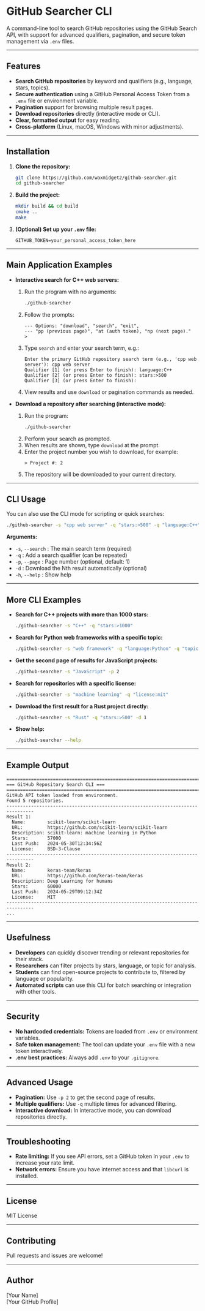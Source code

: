 # GitHub Searcher CLI

A command-line tool to search GitHub repositories using the GitHub Search API, with support for advanced qualifiers, pagination, and secure token management via `.env` files.

---

## Features

- **Search GitHub repositories** by keyword and qualifiers (e.g., language, stars, topics).
- **Secure authentication** using a GitHub Personal Access Token from a `.env` file or environment variable.
- **Pagination** support for browsing multiple result pages.
- **Download repositories** directly (interactive mode or CLI).
- **Clear, formatted output** for easy reading.
- **Cross-platform** (Linux, macOS, Windows with minor adjustments).

---

## Installation

1. **Clone the repository:**
    ```sh
    git clone https://github.com/waxmidget2/github-searcher.git
    cd github-searcher
    ```

2. **Build the project:**
    ```sh
    mkdir build && cd build
    cmake ..
    make
    ```

3. **(Optional) Set up your `.env` file:**
    ```
    GITHUB_TOKEN=your_personal_access_token_here
    ```

---

## Main Application Examples

- **Interactive search for C++ web servers:**
    1. Run the program with no arguments:
        ```sh
        ./github-searcher
        ```
    2. Follow the prompts:
        ```
        --- Options: "download", "search", "exit",
        --- "pp (previous page)", "at (auth token), "np (next page)."
        >
        ```
    3. Type `search` and enter your search term, e.g.:
        ```
        Enter the primary GitHub repository search term (e.g., 'cpp web server'): cpp web server
        Qualifier [1] (or press Enter to finish): language:C++
        Qualifier [2] (or press Enter to finish): stars:>500
        Qualifier [3] (or press Enter to finish):
        ```
    4. View results and use `download` or pagination commands as needed.

- **Download a repository after searching (interactive mode):**
    1. Run the program:
        ```sh
        ./github-searcher
        ```
    2. Perform your search as prompted.
    3. When results are shown, type `download` at the prompt.
    4. Enter the project number you wish to download, for example:
        ```
        > Project #: 2
        ```
    5. The repository will be downloaded to your current directory.

---

## CLI Usage

You can also use the CLI mode for scripting or quick searches:

```sh
./github-searcher -s "cpp web server" -q "stars:>500" -q "language:C++" -p 1
```

**Arguments:**
- `-s`, `--search` : The main search term (required)
- `-q`             : Add a search qualifier (can be repeated)
- `-p`, `--page`   : Page number (optional, default: 1)
- `-d`             : Download the Nth result automatically (optional)
- `-h`, `--help`   : Show help

---

## More CLI Examples

- **Search for C++ projects with more than 1000 stars:**
    ```sh
    ./github-searcher -s "C++" -q "stars:>1000"
    ```

- **Search for Python web frameworks with a specific topic:**
    ```sh
    ./github-searcher -s "web framework" -q "language:Python" -q "topic:web"
    ```

- **Get the second page of results for JavaScript projects:**
    ```sh
    ./github-searcher -s "JavaScript" -p 2
    ```

- **Search for repositories with a specific license:**
    ```sh
    ./github-searcher -s "machine learning" -q "license:mit"
    ```

- **Download the first result for a Rust project directly:**
    ```sh
    ./github-searcher -s "Rust" -q "stars:>500" -d 1
    ```

- **Show help:**
    ```sh
    ./github-searcher --help
    ```

---

## Example Output

```
================================================================================
=== GitHub Repository Search CLI ===
================================================================================
GitHub API token loaded from environment.
Found 5 repositories.
--------------------------------------------------------------------------------
Result 1:
  Name:        scikit-learn/scikit-learn
  URL:         https://github.com/scikit-learn/scikit-learn
  Description: scikit-learn: machine learning in Python
  Stars:       57000
  Last Push:   2024-05-30T12:34:56Z
  License:     BSD-3-Clause
--------------------------------------------------------------------------------
Result 2:
  Name:        keras-team/keras
  URL:         https://github.com/keras-team/keras
  Description: Deep Learning for humans
  Stars:       60000
  Last Push:   2024-05-29T09:12:34Z
  License:     MIT
--------------------------------------------------------------------------------
...
```

---

## Usefulness

- **Developers** can quickly discover trending or relevant repositories for their stack.
- **Researchers** can filter projects by stars, language, or topic for analysis.
- **Students** can find open-source projects to contribute to, filtered by language or popularity.
- **Automated scripts** can use this CLI for batch searching or integration with other tools.

---

## Security

- **No hardcoded credentials:** Tokens are loaded from `.env` or environment variables.
- **Safe token management:** The tool can update your `.env` file with a new token interactively.
- **.env best practices:** Always add `.env` to your `.gitignore`.

---

## Advanced Usage

- **Pagination:** Use `-p 2` to get the second page of results.
- **Multiple qualifiers:** Use `-q` multiple times for advanced filtering.
- **Interactive download:** In interactive mode, you can download repositories directly.

---

## Troubleshooting

- **Rate limiting:** If you see API errors, set a GitHub token in your `.env` to increase your rate limit.
- **Network errors:** Ensure you have internet access and that `libcurl` is installed.

---

## License

MIT License

---

## Contributing

Pull requests and issues are welcome!

---

## Author

[Your Name]  
[Your GitHub Profile]
